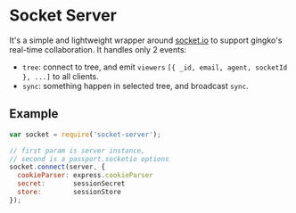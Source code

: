 # Socket Server

  It's a simple and lightweight wrapper around [socket.io](http://socket.io)
  to support gingko's real-time collaboration.
  It handles only 2 events:

  * `tree`: connect to tree, and emit `viewers` `[{ _id, email, agent, socketId }, ...]` to all clients.
  * `sync`: something happen in selected tree, and broadcast `sync`.

## Example

```js
var socket = require('socket-server');

// first param is server instance,
// second is a passport.socketio options
socket.connect(server, {
  cookieParser: express.cookieParser
  secret:       sessionSecret
  store:        sessionStore
});
```
